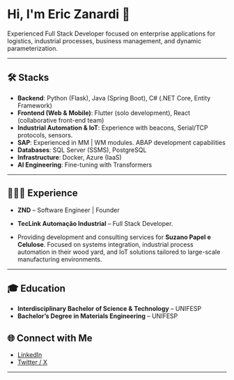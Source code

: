 # Hi, I'm Eric Zanardi 👋  
Experienced Full Stack Developer focused on enterprise applications for logistics, industrial processes, business management, and dynamic parameterization.

---

## 🛠️ Stacks

- **Backend**: Python (Flask), Java (Spring Boot), C# (.NET Core, Entity Framework)  
- **Frontend (Web & Mobile)**: Flutter (solo development), React (collaborative front-end team) 
- **Industrial Automation & IoT**: Experience with beacons, Serial/TCP protocols, sensors.
- **SAP**: Experienced in MM | WM modules. ABAP development capabilities  
- **Databases**: SQL Server (SSMS), PostgreSQL  
- **Infrastructure**: Docker, Azure (IaaS)  
- **AI Engineering**: Fine-tuning with Transformers

---

## 🧑🏻‍💻 Experience

- **ZND** – Software Engineer | Founder  

- **TecLink Automação Industrial** – Full Stack Developer.
- Providing development and consulting services for **Suzano Papel e Celulose**. Focused on systems integration, industrial process automation in their wood yard, and IoT solutions tailored to large-scale manufacturing environments.

---

## 🎓 Education

- **Interdisciplinary Bachelor of Science & Technology** – UNIFESP  
- **Bachelor’s Degree in Materials Engineering** – UNIFESP

## 🌐 Connect with Me

- [LinkedIn](https://linkedin.com/in/ericzanardi)  
- [Twitter / X](https://x.com/ericznd)

---
